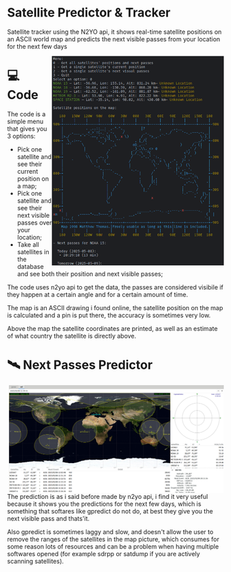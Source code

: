 # Satellite Predictor & Tracker
Satellite tracker using the N2YO api, it shows real-time satellite positions on an ASCII world map and predicts the next visible passes from your location for the next few days

<img src="media/predict4.png" align="right" width="400"> 

# 💻 Code
The code is a simple menu that gives you 3 options:
- Pick one satellite and see their current position on a map;
- Pick one satellite and see their next visible passes over your location;
- Take all satellites in the database and see both their position and next visible passes;
  
The code uses n2yo api to get the data, the passes are considered visibile if they happen at a certain angle and for a certain amount of time.

The map is an ASCII drawing i found online, the satellite position on the map is calculated and a pin is put there, the accuracy is sometimes very low. 

Above the map the satellite coordinates are printed, as well as an estimate of what country the satellite is directly above.

# 🛰 Next Passes Predictor 
<img src="media/gpredict.png" align="right" width="500"> 
The prediction is as i said before made by n2yo api, i find it very useful because it shows you the predictions for the next few days, which is something that softares like gpredict do not do, at best they give you the next visible pass and thats'it.

Also gpredict is sometimes laggy and slow, and doesn't allow the user to remove the ranges of the satellites in the map picture, which consumes for some reason lots of resources and can be a problem when having multiple softwares opened (for example sdrpp or satdump if you are actively scanning satellites).

